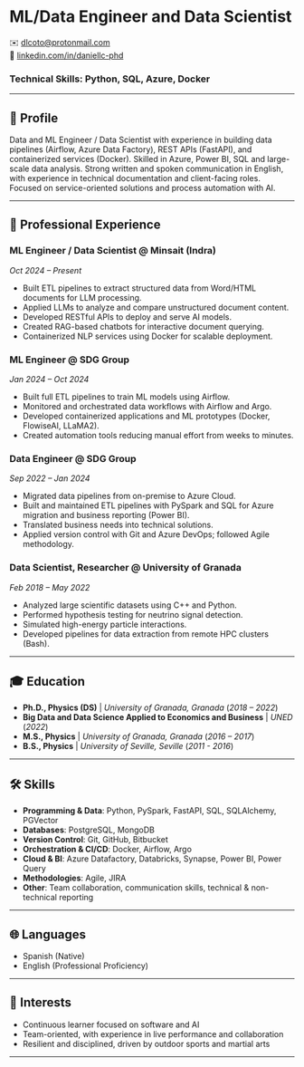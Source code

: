 # ML/Data Engineer and Data Scientist

✉️ [dlcoto@protonmail.com](mailto:dlcoto@protonmail.com)  
🔗 [linkedin.com/in/daniellc-phd](http://linkedin.com/in/daniellc-phd)  

### Technical Skills: Python, SQL, Azure, Docker

---

## 👤 Profile
Data and ML Engineer / Data Scientist with experience in building data pipelines (Airflow, Azure Data Factory), REST APIs (FastAPI), and containerized services (Docker). Skilled in Azure, Power BI, SQL and large-scale data analysis. Strong written and spoken communication in English, with experience in technical documentation and client-facing roles. Focused on service-oriented solutions and process automation with AI.  

---


## 💼 Professional Experience

### **ML Engineer / Data Scientist** @ **Minsait (Indra)**
*Oct 2024 – Present*  
- Built ETL pipelines to extract structured data from Word/HTML documents for LLM processing.  
- Applied LLMs to analyze and compare unstructured document content.  
- Developed RESTful APIs to deploy and serve AI models.  
- Created RAG-based chatbots for interactive document querying.  
- Containerized NLP services using Docker for scalable deployment.  

### **ML Engineer** @ **SDG Group**
*Jan 2024 – Oct 2024*
- Built full ETL pipelines to train ML models using Airflow.  
- Monitored and orchestrated data workflows with Airflow and Argo.  
- Developed containerized applications and ML prototypes (Docker, FlowiseAI, LLaMA2).  
- Created automation tools reducing manual effort from weeks to minutes.  

### **Data Engineer** @ **SDG Group**
*Sep 2022 – Jan 2024*  
- Migrated data pipelines from on-premise to Azure Cloud.  
- Built and maintained ETL pipelines with PySpark and SQL for Azure migration and business reporting (Power BI).  
- Translated business needs into technical solutions.  
- Applied version control with Git and Azure DevOps; followed Agile methodology.  

### **Data Scientist, Researcher** @ **University of Granada**
*Feb 2018 – May 2022*  
- Analyzed large scientific datasets using C++ and Python.  
- Performed hypothesis testing for neutrino signal detection.  
- Simulated high-energy particle interactions.  
- Developed pipelines for data extraction from remote HPC clusters (Bash).

---
  
## 🎓 Education
- **Ph.D., Physics (DS)** | *University of Granada, Granada*  (_2018 – 2022_)
- **Big Data and Data Science Applied to Economics and Business** | *UNED* (_2022_)
- **M.S., Physics** | *University of Granada, Granada*  (_2016 – 2017_)
- **B.S., Physics** | *University of Seville, Seville* (_2011 - 2016_)

---

## 🛠 Skills
- **Programming & Data**: Python, PySpark, FastAPI, SQL, SQLAlchemy, PGVector  
- **Databases**: PostgreSQL, MongoDB  
- **Version Control**: Git, GitHub, Bitbucket  
- **Orchestration & CI/CD**: Docker, Airflow, Argo  
- **Cloud & BI**: Azure Datafactory, Databricks, Synapse, Power BI, Power Query  
- **Methodologies**: Agile, JIRA  
- **Other**: Team collaboration, communication skills, technical & non-technical reporting  

---

## 🌐 Languages
- Spanish (Native)  
- English (Professional Proficiency)  

---

## 🎯 Interests
- Continuous learner focused on software and AI  
- Team-oriented, with experience in live performance and collaboration  
- Resilient and disciplined, driven by outdoor sports and martial arts  

---

